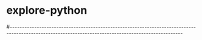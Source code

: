 # explore-python
#----------------------------------------------------------------------------------------------------------------------------------------------------
